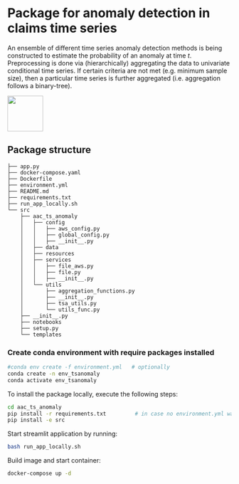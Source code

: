 # Package for anomaly detection in claims time series

An ensemble of different time series anomaly detection methods is being constructed to estimate the probability of an anomaly at time $t$. Preprocessing is done via (hierarchically) aggregating the data to univariate conditional time series. If certain criteria are not met (e.g. minimum sample size), then a particular time series is further aggregated (i.e. aggregation follows a binary-tree). 

<img src= "https://openclipart.org/image/400px/svg_to_png/319677/microscope-retro.png" width="80" />

## Package structure

```
├── app.py
├── docker-compose.yaml
├── Dockerfile
├── environment.yml
├── README.md
├── requirements.txt
├── run_app_locally.sh
└── src
    ├── aac_ts_anomaly
    │   ├── config
    │   │   ├── aws_config.py
    │   │   ├── global_config.py
    │   │   ├── __init__.py
    │   ├── data
    │   ├── resources
    │   ├── services
    │   │   ├── file_aws.py
    │   │   ├── file.py
    │   │   ├── __init__.py
    │   └── utils
    │       ├── aggregation_functions.py
    │       ├── __init__.py
    │       ├── tsa_utils.py
    │       └── utils_func.py
    ├── __init__.py
    ├── notebooks
    ├── setup.py
    └── templates
```

### Create conda environment with require packages installed

```bash
#conda env create -f environment.yml   # optionally
conda create -n env_tsanomaly
conda activate env_tsanomaly
```

To install the package locally, execute the following steps:

```bash
cd aac_ts_anomaly
pip install -r requirements.txt         # in case no environment.yml was used
pip install -e src
```

Start streamlit application by running:

```bash                                 
bash run_app_locally.sh 
```

Build image and start container:
```bash                                 
docker-compose up -d 
```

